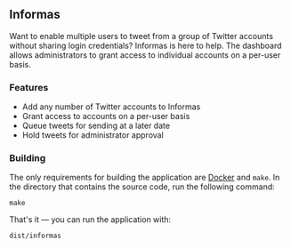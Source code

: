 ## Informas

Want to enable multiple users to tweet from a group of Twitter accounts without sharing login credentials? Informas is here to help. The dashboard allows administrators to grant access to individual accounts on a per-user basis.

### Features

- Add any number of Twitter accounts to Informas
- Grant access to accounts on a per-user basis
- Queue tweets for sending at a later date
- Hold tweets for administrator approval

### Building

The only requirements for building the application are [Docker](https://www.docker.com/) and `make`. In the directory that contains the source code, run the following command:

    make

That's it &mdash; you can run the application with:

    dist/informas
